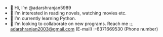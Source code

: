 - 👋 Hi, I’m @adarshranjan5989
- 👀 I’m interested in reading novels, watching movies etc.
- 🌱 I’m currently learning Python.
- 💞️ I’m looking to collaborate on new programs.
Reach me :-adarshranjan2003@gmail.com (E-mail)
         :-6371669530 (Phone number)


<!---
adarshranjan5989/adarshranjan5989 is a ✨ special ✨ repository because its `README.md` (this file) appears on your GitHub profile.
You can click the Preview link to take a look at your changes.
--->
